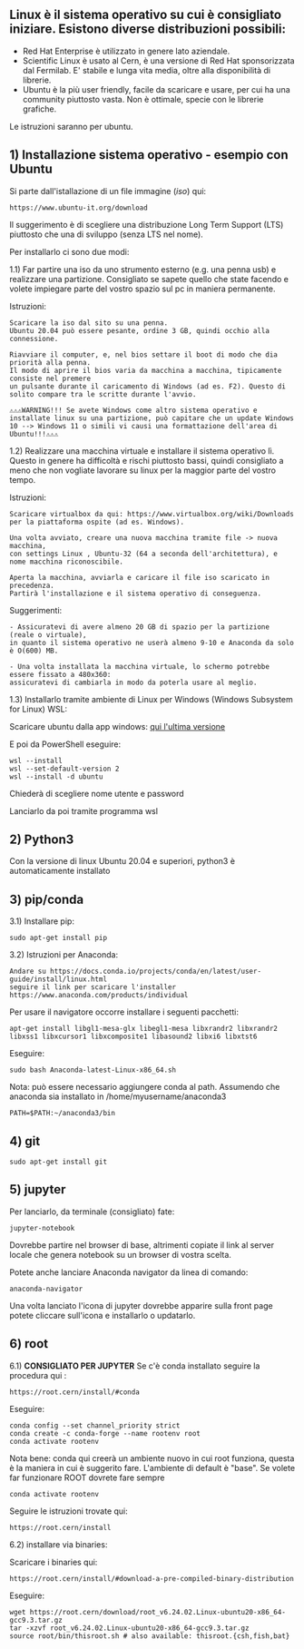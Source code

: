 ## Linux è il sistema operativo su cui è consigliato iniziare. Esistono diverse distribuzioni possibili:

* Red Hat Enterprise è utilizzato in genere lato aziendale.
* Scientific Linux è usato al Cern, è una versione di Red Hat sponsorizzata dal Fermilab. E' stabile e lunga vita media, oltre alla disponibilità di librerie.
* Ubuntu è la più user friendly, facile da scaricare e usare, per cui ha una community piuttosto vasta. Non è ottimale, specie con le librerie grafiche.

Le istruzioni saranno per ubuntu.

## 1) Installazione sistema operativo - esempio con Ubuntu

Si parte dall'istallazione di un file immagine (*iso*) qui:

    https://www.ubuntu-it.org/download

Il suggerimento è di scegliere una distribuzione Long Term Support (LTS) piuttosto che una di sviluppo (senza LTS nel nome).

Per installarlo ci sono due modi:

1.1) Far partire una iso da uno strumento esterno (e.g. una penna usb) e realizzare una partizione. Consigliato se sapete quello che state facendo e volete impiegare parte del vostro spazio sul pc in maniera permanente.

Istruzioni:

    Scaricare la iso dal sito su una penna. 
    Ubuntu 20.04 può essere pesante, ordine 3 GB, quindi occhio alla connessione.

    Riavviare il computer, e, nel bios settare il boot di modo che dia priorità alla penna. 
    Il modo di aprire il bios varia da macchina a macchina, tipicamente consiste nel premere 
    un pulsante durante il caricamento di Windows (ad es. F2). Questo di solito compare tra le scritte durante l'avvio.

    ⚠️⚠️⚠️WARNING!!! Se avete Windows come altro sistema operativo e installate linux su una partizione, può capitare che un update Windows 10 --> Windows 11 o simili vi causi una formattazione dell'area di Ubuntu!!!⚠️⚠️⚠️

1.2) Realizzare una macchina virtuale e installare il sistema operativo lì. Questo in genere ha difficoltà e rischi piuttosto bassi, quindi consigliato a meno che non vogliate lavorare su linux per la maggior parte del vostro tempo.

Istruzioni:

    Scaricare virtualbox da qui: https://www.virtualbox.org/wiki/Downloads 
    per la piattaforma ospite (ad es. Windows).
    
    Una volta avviato, creare una nuova macchina tramite file -> nuova macchina, 
    con settings Linux , Ubuntu-32 (64 a seconda dell'architettura), e nome macchina riconoscibile.
    
    Aperta la macchina, avviarla e caricare il file iso scaricato in precedenza. 
    Partirà l'installazione e il sistema operativo di conseguenza.

Suggerimenti:
    
    - Assicuratevi di avere almeno 20 GB di spazio per la partizione (reale o virtuale),
    in quanto il sistema operativo ne userà almeno 9-10 e Anaconda da solo è O(600) MB.
    
    - Una volta installata la macchina virtuale, lo schermo potrebbe essere fissato a 480x360:
    assicuratevi di cambiarla in modo da poterla usare al meglio.

1.3) Installarlo tramite ambiente di Linux per Windows (Windows Subsystem for Linux) WSL:

Scaricare  ubuntu dalla app windows: [qui l'ultima versione](https://apps.microsoft.com/store/detail/ubuntu/9PDXGNCFSCZV?hl=en-us&gl=us&rtc=1&activetab=pivot%3Aoverviewtab)

E poi da PowerShell eseguire:

    wsl --install
    wsl --set-default-version 2
    wsl --install -d ubuntu

Chiederà di scegliere nome utente e password

Lanciarlo da poi tramite programma wsl

## 2) Python3

Con la versione di linux Ubuntu 20.04 e superiori, python3 è automaticamente installato

## 3) pip/conda

3.1) Installare pip:
    
    sudo apt-get install pip

3.2) Istruzioni per Anaconda:
    
    Andare su https://docs.conda.io/projects/conda/en/latest/user-guide/install/linux.html 
    seguire il link per scaricare l'installer https://www.anaconda.com/products/individual

Per usare il navigatore occorre installare i seguenti pacchetti:

    apt-get install libgl1-mesa-glx libegl1-mesa libxrandr2 libxrandr2 libxss1 libxcursor1 libxcomposite1 libasound2 libxi6 libxtst6

Eseguire:
    
    sudo bash Anaconda-latest-Linux-x86_64.sh

Nota: può essere necessario aggiungere conda al path. 
Assumendo che anaconda sia installato in /home/myusername/anaconda3    

    PATH=$PATH:~/anaconda3/bin

## 4) git

    sudo apt-get install git
    
## 5) jupyter

Per lanciarlo, da terminale (consigliato) fate:
    
    jupyter-notebook
    
Dovrebbe partire nel browser di base, altrimenti copiate il link al server locale che genera notebook su un browser di vostra scelta.

Potete anche lanciare Anaconda navigator da linea di comando:

    anaconda-navigator

Una volta lanciato l'icona di jupyter dovrebbe apparire sulla front page potete cliccare sull'icona e installarlo o updatarlo.


## 6) root

6.1) **CONSIGLIATO PER JUPYTER** Se c'è conda installato  seguire la procedura qui :
    
    https://root.cern/install/#conda
   
Eseguire:

    conda config --set channel_priority strict
    conda create -c conda-forge --name rootenv root 
    conda activate rootenv
    
Nota bene: conda qui creerà un ambiente nuovo in cui root funziona, questa è la maniera in cui è suggerito fare. L'ambiente di default è "base". 
Se volete far funzionare ROOT dovrete fare sempre
    
    conda activate rootenv

Seguire le istruzioni trovate qui:

    https://root.cern/install

6.2) installare via binaries:
    
Scaricare i binaries qui:
    
    https://root.cern/install/#download-a-pre-compiled-binary-distribution

Eseguire:

    wget https://root.cern/download/root_v6.24.02.Linux-ubuntu20-x86_64-gcc9.3.tar.gz
    tar -xzvf root_v6.24.02.Linux-ubuntu20-x86_64-gcc9.3.tar.gz
    source root/bin/thisroot.sh # also available: thisroot.{csh,fish,bat}

